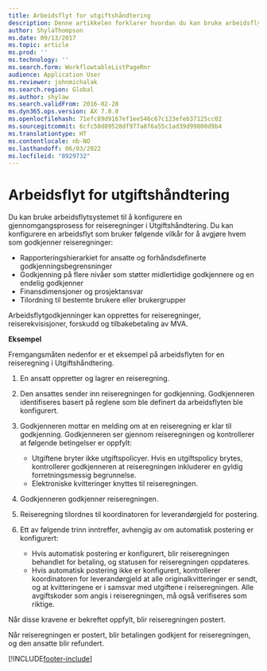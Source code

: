 ```yaml
---
title: Arbeidsflyt for utgiftshåndtering
description: Denne artikkelen forklarer hvordan du kan bruke arbeidsflytsystemet i Microsoft Dynamics 365 Finance til å konfigurere en gjennomgangsprosess for utgiftsrapporter i Utgiftshåndtering.
author: ShylaThompson
ms.date: 09/13/2017
ms.topic: article
ms.prod: ''
ms.technology: ''
ms.search.form: WorkflowtableListPageRnr
audience: Application User
ms.reviewer: johnmichalak
ms.search.region: Global
ms.author: shylaw
ms.search.validFrom: 2016-02-28
ms.dyn365.ops.version: AX 7.0.0
ms.openlocfilehash: 71efc89d9167ef1ee546c67c123efeb37125cc02
ms.sourcegitcommit: 6cfc50d89528df977a8f6a55c1ad39d99800d9b4
ms.translationtype: HT
ms.contentlocale: nb-NO
ms.lasthandoff: 06/03/2022
ms.locfileid: "8929732"
---
```

# <a name="expense-management-workflow"></a>Arbeidsflyt for utgiftshåndtering

Du kan bruke arbeidsflytsystemet til å konfigurere en gjennomgangsprosess for reiseregninger i Utgiftshåndtering. Du kan konfigurere en arbeidsflyt som bruker følgende vilkår for å avgjøre hvem som godkjenner reiseregninger:

- Rapporteringshierarkiet for ansatte og forhåndsdefinerte godkjenningsbegrensninger
- Godkjenning på flere nivåer som støtter midlertidige godkjennere og en endelig godkjenner
- Finansdimensjoner og prosjektansvar
- Tilordning til bestemte brukere eller brukergrupper

Arbeidsflytgodkjenninger kan opprettes for reiseregninger, reiserekvisisjoner, forskudd og tilbakebetaling av MVA.

**Eksempel**

Fremgangsmåten nedenfor er et eksempel på arbeidsflyten for en reiseregning i Utgiftshåndtering.

1. En ansatt oppretter og lagrer en reiseregning.
2. Den ansattes sender inn reiseregningen for godkjenning. Godkjenneren identifiseres basert på reglene som ble definert da arbeidsflyten ble konfigurert.
3. Godkjenneren mottar en melding om at en reiseregning er klar til godkjenning. Godkjenneren ser gjennom reiseregningen og kontrollerer at følgende betingelser er oppfylt:

    - Utgiftene bryter ikke utgiftspolicyer. Hvis en utgiftspolicy brytes, kontrollerer godkjenneren at reiseregningen inkluderer en gyldig forretningsmessig begrunnelse.
    - Elektroniske kvitteringer knyttes til reiseregningen.

4. Godkjenneren godkjenner reiseregningen.
5. Reiseregning tilordnes til koordinatoren for leverandørgjeld for postering.
6. Ett av følgende trinn inntreffer, avhengig av om automatisk postering er konfigurert:

    - Hvis automatisk postering er konfigurert, blir reiseregningen behandlet for betaling, og statusen for reiseregningen oppdateres.
    - Hvis automatisk postering ikke er konfigurert, kontrollerer koordinatoren for leverandørgjeld at alle originalkvitteringer er sendt, og at kvitteringene er i samsvar med utgiftene i reiseregningen. Alle avgiftskoder som angis i reiseregningen, må også verifiseres som riktige.

Når disse kravene er bekreftet oppfylt, blir reiseregningen postert.

Når reiseregningen er postert, blir betalingen godkjent for reiseregningen, og den ansatte blir refundert.


[!INCLUDE[footer-include](../includes/footer-banner.md)]
